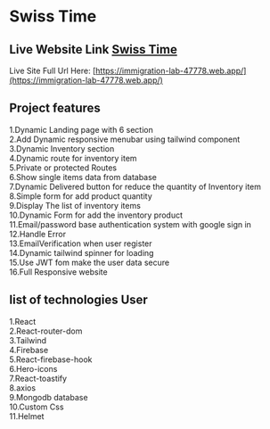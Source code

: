 # Swiss Time



## Live Website Link [Swiss Time](https://immigration-lab-47778.web.app/)
Live Site Full Url Here: [https://immigration-lab-47778.web.app/](https://immigration-lab-47778.web.app/)


## Project features

1.Dynamic Landing page with 6 section </br>
2.Add Dynamic responsive menubar using tailwind component  </br>
3.Dynamic Inventory section  </br>
4.Dynamic route for inventory item </br>
5.Private or protected Routes  </br>
6.Show single items data from database </br>
7.Dynamic Delivered button for reduce the quantity of Inventory item </br>
8.Simple form for add product quantity  </br>
9.Display The list of inventory items  </br>
10.Dynamic Form for add the inventory product </br>
11.Email/password base authentication system with google sign in </br>
12.Handle Error </br> 
13.EmailVerification when user register  </br>
14.Dynamic tailwind spinner for loading  </br>
15.Use JWT  fom make the user data secure  </br>
16.Full Responsive website  </br>

## list of technologies User
1.React  </br>
2.React-router-dom </br>
3.Tailwind </br>
4.Firebase </br>
5.React-firebase-hook </br>
6.Hero-icons </br>
7.React-toastify </br>
8.axios </br>
9.Mongodb database </br>
10.Custom Css </br>
11.Helmet </br>